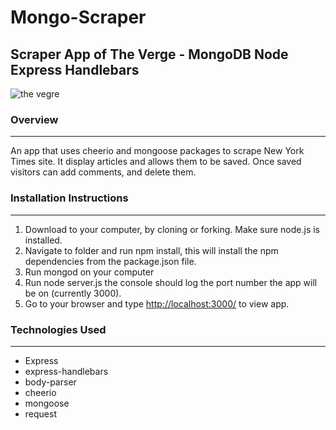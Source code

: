 # Mongo-Scraper

<h2>Scraper App of The Verge - MongoDB Node Express Handlebars</h2>

<img src="/img/the-verge-logo.pmg" alt="the vegre" >

<h3>Overview</h3>
<hr>
An app that uses cheerio and mongoose packages to scrape New York Times site. It display articles and allows them to be saved. Once saved visitors can add comments, and delete them.
<br>
<h3>Installation Instructions</h3>
<hr>
<ol>
<li>Download to your computer, by cloning or forking. Make sure node.js is installed.</li>
<li>Navigate to folder and run npm install, this will install the npm dependencies from the package.json file.</li>
<li>Run mongod on your computer</li>
<li>Run node server.js the console should log the port number the app will be on (currently 3000).</li>
<li>Go to your browser and type <a href = "http://localhost:3000/" target = "_blank">http://localhost:3000/<a> to view app.</li>
</ol>
<h3>Technologies Used</h3>
<hr>
<ul>
<li>Express</li>
<li>express-handlebars</li>
<li>body-parser</li>
<li>cheerio</li>
<li>mongoose</li>
<li>request</li>



